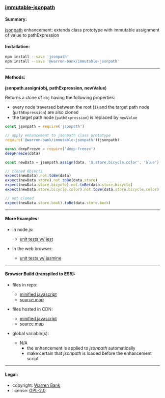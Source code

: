 ### [immutable-jsonpath](https://github.com/warren-bank/immutable-jsonpath)

#### Summary:

[jsonpath](https://github.com/dchester/jsonpath) enhancement: extends class prototype with immutable assignment of value to pathExpression

#### Installation:

```bash
npm install --save 'jsonpath'
npm install --save '@warren-bank/immutable-jsonpath'
```

- - - -

#### Methods:

__jsonpath.assign(obj, pathExpression, newValue)__

Returns a clone of `obj` having the following properties:
* every node traversed between the root (`$`) and the target path node (`pathExpression`) are also cloned
* the target path node (`pathExpression`) is replaced by `newValue`

```javascript
const jsonpath = require('jsonpath')

// apply enhancement to jsonpath class prototype
require('@warren-bank/immutable-jsonpath')(jsonpath)

const deepFreeze = require('deep-freeze')
deepFreeze(data)

const newData = jsonpath.assign(data, '$.store.bicycle.color', 'blue')

// cloned Objects
expect(newData).not.toBe(data)
expect(newData.store).not.toBe(data.store)
expect(newData.store.bicycle).not.toBe(data.store.bicycle)
expect(newData.store.bicycle.color).not.toBe(data.store.bicycle.color)

// not cloned
expect(newData.store.book).toBe(data.store.book)
```

- - - -

#### More Examples:

* in node.js:
  * [unit tests w/ jest](https://github.com/warren-bank/immutable-jsonpath/blob/master/tests/__tests__/index.js)

* in the web browser:
  * [unit tests w/ jasmine](https://cdn.rawgit.com/warren-bank/immutable-jsonpath/master/browser-build/tests/index.html)

- - - -

#### Browser Build (transpiled to ES5):

* files in repo:
  * [minified javascript](https://github.com/warren-bank/immutable-jsonpath/blob/master/browser-build/dist/immutable_jsonpath.js)
  * [source map](https://github.com/warren-bank/immutable-jsonpath/blob/master/browser-build/dist/immutable_jsonpath.map)

* files hosted in CDN:
  * [minified javascript](https://cdn.rawgit.com/warren-bank/immutable-jsonpath/master/browser-build/dist/immutable_jsonpath.js)
  * [source map](https://cdn.rawgit.com/warren-bank/immutable-jsonpath/master/browser-build/dist/immutable_jsonpath.map)

* global variable(s):
  * N/A
    * the enhancement is applied to _jsonpath_ automatically
    * make certain that _jsonpath_ is loaded before the enhancement script

- - - -

#### Legal:

* copyright: [Warren Bank](https://github.com/warren-bank)
* license: [GPL-2.0](https://www.gnu.org/licenses/old-licenses/gpl-2.0.txt)
